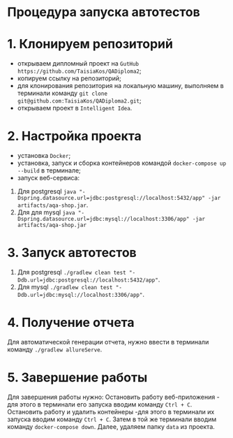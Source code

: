 # Процедура запуска автотестов
# 1. Клонируем репозиторий
- открываем дипломный проект на `GutHub` `https://github.com/TaisiaKos/QADiploma2`;
- копируем ссылку на репозиторий;
- для клонирования репозитория на локальную машину, выполняем в терминали команду `git clone git@github.com:TaisiaKos/QADiploma2.git`;
- открываем проект в `Intelligent Idea`.

# 2. Настройка проекта
- установка `Docker`;
- установка, запуск и сборка контейнеров командой `docker-compose up --build` в терминале;
- запуск веб-сервиса:
1. Для postgresql
`java "-Dspring.datasource.url=jdbc:postgresql://localhost:5432/app" -jar artifacts/aqa-shop.jar`.
1. Для для mysql 
`java "-Dspring.datasource.url=jdbc:mysql://localhost:3306/app" -jar artifacts/aqa-shop.jar`

# 3. Запуск автотестов
1. Для postgresql
`./gradlew clean test "-Ddb.url=jdbc:postgresql://localhost:5432/app"`.
1. Для mysql 
`./gradlew clean test "-Ddb.url=jdbc:mysql://localhost:3306/app"`.

# 4. Получение отчета
Для автоматической генерации отчета, нужно ввести в терминали команду `./gradlew allureServe`.

# 5. Завершение работы
Для завершения работы нужно:
Остановить работу веб-приложения - для этого в терминали его запуска вводим команду `Ctrl + C`.
Остановить работу и удалить контейнеры -для этого в терминали их запуска вводим команду `Ctrl + C`. Затем в той же терминали вводим команду `docker-compose down`. Далее, удаляем папку `data` из проекта.